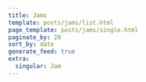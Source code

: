 ```yaml
---
title: Jams
template: posts/jams/list.html
page_template: posts/jams/single.html
paginate_by: 20
sort_by: date
generate_feed: true
extra:
  singular: Jam
---
```


